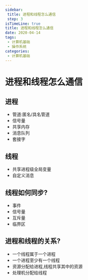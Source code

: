 ```yaml
---
sidebar:
 title: 进程和线程怎么通信
 step: 3
isTimeLine: true
title: 进程和线程怎么通信
date: 2020-04-14
tags:
 - 计算机基础
 - 操作系统
categories:
 - 计算机基础
---
```

# 进程和线程怎么通信
## 进程
* 管道:匿名/具名管道
* 信号量
* 共享内存
* 消息队列
* 套接字

## 线程
* 共享进程级全局变量
* 自定义消息

## 线程如何同步?
* 事件
* 信号量
* 互斥量
* 临界区

## 进程和线程的关系?
* 一个线程属于一个进程
* 一个进程至少有一个线程
* 资源分配给进程,线程共享其中的资源
* 处理机分配给线程
